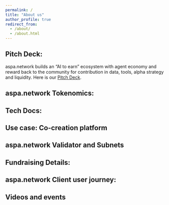 ```yaml
---
permalink: /
title: "About us"
author_profile: true
redirect_from: 
  - /about/
  - /about.html
---                                                                                    
```

## Pitch Deck:
aspa.network builds an “AI to earn” ecosystem with agent economy and reward back to the community for contribution in data, tools, alpha strategy and liquidity. Here is our [Pitch Deck](https://docsend.com/view/vq4ymdpy8ctpnr5i).

## aspa.network Tokenomics:

## Tech Docs:

## Use case: Co-creation platform

## aspa.network Validator and Subnets

## Fundraising Details:

## aspa.network Client user journey:

## Videos and events
